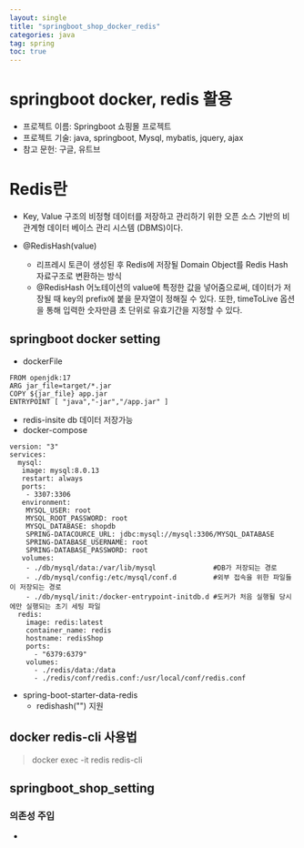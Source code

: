 ```yaml
---
layout: single
title: "springboot_shop_docker_redis"
categories: java
tag: spring
toc: true
---
```

 
# springboot docker, redis 활용
- 프로젝트 이름: Springboot 쇼핑몰 프로젝트
- 프로젝트 기술: java, springboot, Mysql, mybatis, jquery, ajax
- 참고 문헌: 구글, 유트브

# Redis란

- Key, Value 구조의 비정형 데이터를 저장하고 관리하기 위한 오픈 소스 기반의 비관계형 데이터 베이스 관리 시스템 (DBMS)이다.

- @RedisHash(value)
  - 리프레시 토큰이 생성된 후 Redis에 저장될 Domain Object를 Redis Hash 자료구조로 변환하는 방식
  - @RedisHash 어노테이션의 value에 특정한 값을 넣어줌으로써, 데이터가 저장될 때 key의 prefix에 붙을 문자열이 정해질 수 있다. 또한, timeToLive 옵션을 통해 입력한 숫자만큼 초 단위로 유효기간을 지정할 수 있다.

## springboot docker setting

- dockerFile

```
FROM openjdk:17
ARG jar_file=target/*.jar
COPY ${jar_file} app.jar
ENTRYPOINT [ "java","-jar","/app.jar" ]
```

- redis-insite db 데이터 저장가능
- docker-compose

```
version: "3"
services:
  mysql:
   image: mysql:8.0.13
   restart: always
   ports:
    - 3307:3306
   environment:
    MYSQL_USER: root
    MYSQL_ROOT_PASSWORD: root
    MYSQL_DATABASE: shopdb
    SPRING-DATACOURCE_URL: jdbc:mysql://mysql:3306/MYSQL_DATABASE
    SPRING-DATABASE_USERNAME: root
    SPRING-DATABASE_PASSWORD: root
   volumes:
    - ./db/mysql/data:/var/lib/mysql              #DB가 저장되는 경로
    - ./db/mysql/config:/etc/mysql/conf.d		  #외부 접속을 위한 파일들이 저장되는 경로
    - ./db/mysql/init:/docker-entrypoint-initdb.d #도커가 처음 실행될 당시에만 실행되는 초기 세팅 파일 
  redis:
    image: redis:latest
    container_name: redis
    hostname: redisShop
    ports:
      - "6379:6379"
    volumes:
      - ./redis/data:/data
      - ./redis/conf/redis.conf:/usr/local/conf/redis.conf
```

- spring-boot-starter-data-redis
  - redishash("") 지원

## docker redis-cli 사용법

> docker exec -it redis redis-cli

## springboot_shop_setting

### 의존성 주입

- 
